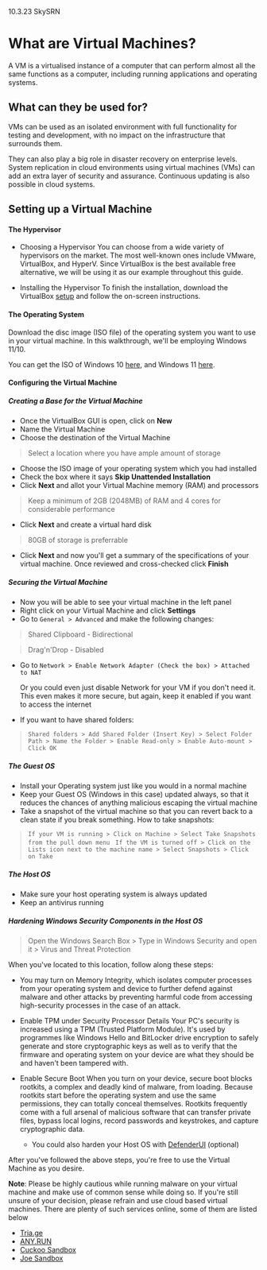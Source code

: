 10.3.23 SkySRN

# What are Virtual Machines?

A VM is a virtualised instance of a computer that can perform almost all the same functions as a computer, including running applications and operating systems.

## What can they be used for? 

VMs can be used as an isolated environment with full functionality for testing and development, with no impact on the infrastructure that surrounds them.

They can also play a big role in disaster recovery on enterprise levels. System replication in cloud environments using virtual machines (VMs) can add an extra layer of security and assurance. Continuous updating is also possible in cloud systems.

## Setting up a Virtual Machine 

#### The Hypervisor 

- Choosing a Hypervisor 
You can choose from a wide variety of hypervisors on the market. The most well-known ones include VMware, VirtualBox, and HyperV. Since VirtualBox is the best available free alternative, we will be using it as our example throughout this guide.

- Installing the Hypervisor 
To finish the installation, download the VirtualBox [setup](https://www.virtualbox.org/wiki/Downloads) and follow the on-screen instructions.

#### The Operating System

Download the disc image (ISO file) of the operating system you want to use in your virtual machine. In this walkthrough, we'll be employing Windows 11/10.

You can get the ISO of Windows 10 [here](https://www.microsoft.com/en-in/software-download/windows10ISO), and Windows 11 [here](https://www.microsoft.com/software-download/windows11). 

#### Configuring the Virtual Machine 

##### Creating a Base for the Virtual Machine

- Once the VirtualBox GUI is open, click on **New** 
- Name the Virtual Machine 
- Choose the destination of the Virtual Machine
> Select a location where you have ample amount of storage
- Choose the ISO image of your operating system which you had installed 
- Check the box where it says **Skip Unattended Installation**
- Click **Next** and allot your Virtual Machine memory (RAM) and processors
> Keep a minimum of 2GB (2048MB) of RAM and 4 cores for considerable performance
- Click **Next** and create a virtual hard disk
> 80GB of storage is preferrable 
- Click **Next** and now you'll get a summary of the specifications of your virtual machine. Once reviewed and cross-checked click **Finish**

##### Securing the Virtual Machine

- Now you will be able to see your virtual machine in the left panel
- Right click on your Virtual Machine and click **Settings**
- Go to `General > Advanced` and make the following changes:

> Shared Clipboard - Bidirectional 

> Drag'n'Drop - Disabled

- Go to `Network > Enable Network Adapter (Check the box) > Attached to NAT`
  
  Or you could even just disable Network for your VM if you don't need it. This even makes it more secure, but again, keep it enabled if you want to access the internet
  
- If you want to have shared folders:

> `Shared folders > Add Shared Folder (Insert Key) > Select Folder Path > Name the Folder > Enable Read-only > Enable Auto-mount > Click OK`

##### The Guest OS

- Install your Operating system just like you would in a normal machine
- Keep your Guest OS (Windows in this case) updated always, so that it reduces the chances of anything malicious escaping the virtual machine
- Take a snapshot of the virtual machine so that you can revert back to a clean state if you break something.
  How to take snapshots:
> `If your VM is running > Click on Machine > Select Take Snapshots from the pull down menu`
> ` If the VM is turned off > Click on the Lists icon next to the machine name > Select Snapshots > Click on Take`


##### The Host OS

- Make sure your host operating system is always updated
- Keep an antivirus running

##### Hardening Windows Security Components in the Host OS

> Open the Windows Search Box > Type in Windows Security and open it > Virus and Threat Protection

When you've located to this location, follow along these steps: 

- You may turn on Memory Integrity, which isolates computer processes from your operating system and device to further defend against malware and other attacks by preventing harmful code from accessing high-security processes in the case of an attack.
- Enable TPM under Security Processor Details
  Your PC's security is increased using a TPM (Trusted Platform Module). It's used by programmes like Windows Hello and BitLocker drive encryption to safely generate and store cryptographic keys as well as to verify that the firmware and operating system on your device are what they should be and haven't been tampered with.
- Enable Secure Boot 
  When you turn on your device, secure boot blocks rootkits, a complex and deadly kind of malware, from loading. Because rootkits start before the operating system and use the same permissions, they can totally conceal themselves. Rootkits frequently come with a full arsenal of malicious software that can transfer private files, bypass local logins, record passwords and keystrokes, and capture cryptographic data.
  
  - You could also harden your Host OS with [DefenderUI](https://www.defenderui.com/) (optional)
  
After you've followed the above steps, you're free to use the Virtual Machine as you desire. 

**Note**: Please be highly cautious while running malware on your virtual machine and make use of common sense while doing so. If you're still unsure of your decision, please refrain and use cloud based virtual machines. There are plenty of such services online, some of them are listed below

- [Tria.ge](https://tria.ge/)
- [ANY.RUN](https://app.any.run/)
- [Cuckoo Sandbox](https://cuckoo.cert.ee/)
- [Joe Sandbox](https://www.joesandbox.com/#windows)

  




